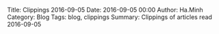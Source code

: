 Title: Clippings 2016-09-05
Date: 2016-09-05 00:00
Author: Ha.Minh
Category: Blog
Tags: blog, clippings
Summary: Clippings of articles read 2016-09-05


